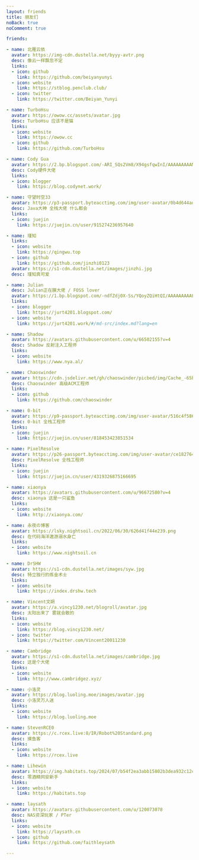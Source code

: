 ```yaml
---
layout: friends
title: 朋友们
noBack: true
noComment: true

friends:

- name: 北雁云依
  avatar: https://img-cdn.dustella.net/byyy-avtr.png
  desc: 像云一样飘忽不定
  links:
  - icon: github
    link: https://github.com/beiyanyunyi
  - icon: website
    link: https://stblog.penclub.club/
  - icon: twitter
    link: https://twitter.com/Beiyan_Yunyi

- name: TurboHsu
  avatar: https://owow.cc/assets/avatar.jpg
  desc: TurboHsu 应该不是猫
  links:
  - icon: website
    link: https://owow.cc
  - icon: github
    link: https://github.com/TurboHsu

- name: Cody Gua
  avatar: https://2.bp.blogspot.com/-ARI_SQs2Vm8/X94gsfqwInI/AAAAAAAAAMw/XOWB3XID_OEpqw647HLt3lbvlkTcvs0VQCK4BGAYYCw/s113/photo_2020-06-03_18-10-44.jpg
  desc: Cody硬件大佬
  links:
  - icon: blogger
    link: https://blog.codynet.work/

- name: 守望时空33
  avatar: https://p3-passport.byteacctimg.com/img/user-avatar/0b4d644ad3f122200428aa4a333df048~300x300.image
  desc: Java大神 全栈大佬 什么都会
  links:
  - icon: juejin
    link: https://juejin.cn/user/915274236957640

- name: 瑾知
  links:
  - icon: website
    link: https://qingwu.top
  - icon: github
    link: https://github.com/jinzhi0123
  avatar: https://s1-cdn.dustella.net/images/jinzhi.jpg
  desc: 瑾知真可爱

- name: Julian
  desc: Julian正在膜大佬 / FOSS lover
  avatar: https://1.bp.blogspot.com/-ndfZdj0X-Ss/YQoyZQiHtQI/AAAAAAAAALs/JQvRfGtjEq8T0ztPK_A8fRmiAM3ZGOwPQCK4BGAYYCw/s113/unnamed.jpg
  links:
  - icon: blogger
    link: https://jurt4201.blogspot.com/
  - icon: website
    link: https://jurt4201.work/#/md-src/index.md?lang=en

- name: Shadow
  avatar: https://avatars.githubusercontent.com/u/66502155?v=4
  desc: Shadow 反射注入工程师
  links:
  - icon: website
    link: https://www.nya.al/

- name: Chaoswinder
  avatar: https://cdn.jsdelivr.net/gh/chaoswinder/picbed/img/Cache_-65b27e48fad62d25..jpg
  desc: Chaoswinder 高级ACM工程师
  links:
  - icon: github
    link: https://github.com/chaoswinder

- name: 0-bit
  avatar: https://p9-passport.byteacctimg.com/img/user-avatar/516c4f58673b0fd3d9eb1b1103f89fec~300x300.image
  desc: 0-bit 全栈工程师
  links:
  - icon: juejin
    link: https://juejin.cn/user/818453423851534

- name: PixelResolve
  avatar: https://p26-passport.byteacctimg.com/img/user-avatar/ce18276431434e8e296de439e5350446~300x300.image
  desc: PixelResolve 全栈工程师
  links:
  - icon: juejin
    link: https://juejin.cn/user/4319326875166695

- name: xiaonya
  avatar: https://avatars.githubusercontent.com/u/96672580?v=4
  desc: xiaonya 这是一只鲨鱼
  links:
  - icon: website
    link: http://xiaonya.com/

- name: 永夜の博客
  avatar: https://lsky.nightsoil.cn/2022/06/30/626d41f44e239.png
  desc: 在代码海洋遨游溺水身亡
  links:
  - icon: website
    link: https://www.nightsoil.cn

- name: DrSHW
  avatar: https://s1-cdn.dustella.net/images/syw.jpg
  desc: 特立独行的炼金术士
  links:
  - icon: website
    link: https://index.drshw.tech

- name: Vincent文朔
  avatar: https://a.vincy1230.net/blogroll/avatar.jpg
  desc: 太阳出来了 雾就会散的
  links:
  - icon: website
    link: https://blog.vincy1230.net/
  - icon: twitter
    link: https://twitter.com/Vincent20011230

- name: Cambridge
  avatar: https://s1-cdn.dustella.net/images/cambridge.jpg
  desc: 这是个大佬
  links:
  - icon: website
    link: http://www.cambridgez.xyz/

- name: 小洛灵
  avatar: https://blog.luoling.moe/images/avatar.jpg
  desc: 小洛灵万人迷
  links:
  - icon: website
    link: https://blog.luoling.moe

- name: StevenRCE0
  avatar: https://c.rcex.live:8/IR/Robot%20Standard.png
  desc: 摸鱼客
  links:
  - icon: website
    link: https://rcex.live

- name: Lihewin
  avatar: https://img.habitats.top/2024/07/b54f2ea3abb15802b3dea932c12c79b6.webp
  desc: 零酒精网安新手
  links:
  - icon: website
    link: https://habitats.top

- name: laysath
  avatar: https://avatars.githubusercontent.com/u/120073078
  desc: NAS资深玩家 / PTer
  links:
  - icon: website
    link: https://laysath.cn
  - icon: github
    link: https://github.com/faithleysath

---
```


<!--

[
  {
    "name": "北雁云依",
    "links": [
      {
        "icon": "github",
        "link": "https://github.com/beiyanyunyi",
      },
      {
        "icon": "website",
        "link": "https://stblog.penclub.club/",
      },
      {
        "icon": "twitter",
        "link": "https://twitter.com/Beiyan_Yunyi",
      },
    ],
    "avatar": "https://img-cdn.dustella.net/byyy-avtr.png",
    "desc": "像云一样飘忽不定",
  },
  {
    "name": "TurboHsu",
    "links": [
      {
        "icon": "website",
        "link": "https://owow.cc",
      },
      {
        "icon": "github",
        "link": "https://github.com/TurboHsu",
      },
    ],
    "avatar": "https://owow.cc/assets/avatar.jpg",
    "desc": "TurboHsu 应该不是猫",
  },
  {
    "name": "Cody Gua",
    "links": [
      {
        "icon": "blogger",
        "link": "https://blog.codynet.work/",
      },
    ],
    "avatar":
      "https://2.bp.blogspot.com/-ARI_SQs2Vm8/X94gsfqwInI/AAAAAAAAAMw/XOWB3XID_OEpqw647HLt3lbvlkTcvs0VQCK4BGAYYCw/s113/photo_2020-06-03_18-10-44.jpg",
    "desc": "Cody硬件大佬",
  },
  {
    "name": "守望时空33",
    "links": [
      {
        "icon": "juejin",
        "link": "https://juejin.cn/user/915274236957640",
      },
    ],
    "avatar":
      "https://p3-passport.byteacctimg.com/img/user-avatar/0b4d644ad3f122200428aa4a333df048~300x300.image",
    "desc": "Java大神 全栈大佬 什么都会",
  },
  {
    "name": "瑾知",
    "links": [
      {
        "icon": "website",
        "link": "https://qingwu.top",
      },
      {
        "icon": "github",
        "link": "https://github.com/jinzhi0123",
      },
    ],
    "avatar":
      "https://s1-cdn.dustella.net/images/jinzhi.jpg",
    "desc": "瑾知真可爱",
  },
  {
    "name": "Julian",
    "links": [
      {
        "icon": "blogger",
        "link": "https://jurt4201.blogspot.com/",
      },
      {
        "icon": "website",
        "link": "https://jurt4201.work/#/md-src/index.md?lang=en;",
      },
    ],
    "avatar":
      "https://1.bp.blogspot.com/-ndfZdj0X-Ss/YQoyZQiHtQI/AAAAAAAAALs/JQvRfGtjEq8T0ztPK_A8fRmiAM3ZGOwPQCK4BGAYYCw/s113/unnamed.jpg",
    "desc": "Julian正在膜大佬 / FOSS lover",
  },
  {
    "name": "Shadow",
    "links": [
      {
        "icon": "website",
        "link": "https://www.nya.al/",
      },
    ],
    "avatar": "https://avatars.githubusercontent.com/u/66502155?v=4",
    "desc": "Shadow 反射注入工程师",
  },
  {
    "name": "Chaoswinder",
    "links": [
      {
        "icon": "github",
        "link": "https://github.com/chaoswinder",
      },
    ],
    "avatar":
      "https://cdn.jsdelivr.net/gh/chaoswinder/picbed/img/Cache_-65b27e48fad62d25..jpg",
    "desc": "Chaoswinder 高级ACM工程师",
  },
  {
    "name": "0-bit",
    "links": [
      {
        "icon": "juejin",
        "link": "https://juejin.cn/user/818453423851534",
      },
    ],
    "avatar":
      "https://p9-passport.byteacctimg.com/img/user-avatar/516c4f58673b0fd3d9eb1b1103f89fec~300x300.image",
    "desc": "0-bit 全栈工程师",
  },
  {
    "name": "PixelResolve",
    "links": [
      {
        "icon": "juejin",
        "link": "https://juejin.cn/user/4319326875166695",
      },
    ],
    "avatar":
      "https://p26-passport.byteacctimg.com/img/user-avatar/ce18276431434e8e296de439e5350446~300x300.image",
    "desc": "PixelResolve 全栈工程师",
  },
  {
    "name": "xiaonya",
    "links": [
      {
        "icon": "website",
        "link": "http://xiaonya.com/",
      },
    ],
    "avatar": "https://avatars.githubusercontent.com/u/96672580?v=4",
    "desc": "xiaonya 这是一只鲨鱼",
  },
  {
    "name": "永夜の博客",
    "links": [
      {
        "icon": "website",
        "link": "https://www.nightsoil.cn",
      },
    ],
    "avatar": "https://lsky.nightsoil.cn/2022/06/30/626d41f44e239.png",
    "desc": "在代码海洋遨游溺水身亡",
  },
  {
    "name": "DrSHW",
    "links": [
      {
        "icon": "website",
        "link": "https://index.drshw.tech",
      },
    ],
    "avatar":
      "https://s1-cdn.dustella.net/images/syw.jpg",
    "desc": "特立独行的炼金术士",
  },
  {
    "name": "Vincent文朔",
    "links": [
      {
        "icon": "website",
        "link": "https://blog.vincy1230.net/",
      },
      {
        "icon": "twitter",
        "link": "https://twitter.com/Vincent20011230",
      },
    ],
    "avatar": "https://a.vincy1230.net/blogroll/avatar.jpg",
    "desc": "太阳出来了 雾就会散的",
  },
  {
    "name": "Cambridge",
    "links": [
      {
        "icon": "website",
        "link": "http://www.cambridgez.xyz/",
      },
    ],
    "avatar":
      "https://s1-cdn.dustella.net/images/cambridge.jpg",
    "desc": "这是个大佬",
  },
  {
    "name": "小洛灵",
    "links": [
      {
        "icon": "website",
        "link": "https://blog.luoling.moe"
      }
    ],
    "avatar": "https://blog.luoling.moe/images/avatar.jpg",
    "desc": "小洛灵万人迷"
  },
  {
    "name": "StevenRCE0",
    "links": [
      {
        "icon": "website",
        "link": "https://rcex.live"
      }
    ],
    "avatar": "https://c.rcex.live:8/IR/Robot%20Standard.png",
    "desc": "摸鱼客"
  },
  {
    "name": "Lihewin",
    "links": [
      {
        "icon": "website",
        "link": "https://habitats.top"
      }
    ],
    "avatar": "https://img.habitats.top/2024/07/b54f2ea3abb15802b3dea932c12c79b6.webp",
    "desc": "零酒精网安新手"
  }
];
 -->
